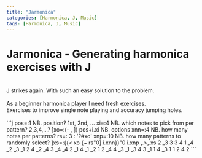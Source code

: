```yaml
---
title: "Jarmonica"
categories: [Harmonica, J, Music]
tags: [Harmonica, J, Music]
---
```


# Jarmonica - Generating harmonica exercises with J
<br/>
J strikes again. With such an easy solution to the problem.<br/>
<br/>
As a beginner harmonica player I need fresh exercises.<br/>
Exercises to improve single note playing and accuracy jumping holes.<br/>
<br/>
```j
pos=:1 NB. position? 1st, 2nd, ...
xi=:4 NB. which notes to pick from per pattern? 2,3,4,...?
]xo=:(- , ]) pos+i.xi NB. options
xnn=:4 NB. how many notes per patterns?
rs=: 3 : '?#xo'
xnp=:10 NB. how many patterns to randomly select?
]xs=:{{< xo {~ rs"0] i.xnn}}"0 i.xnp
,.>,.xs
 2 _3  3  3
 4  1 _4 _2
_3 _1  2  4
_2 _4  3 _4
_4  2 _1  4
_1 _2  1  2
_4  4 _3 _1
_3  4  3 _1
 1  4 _3  1
 1  2  4  2
 ```
<br/>
